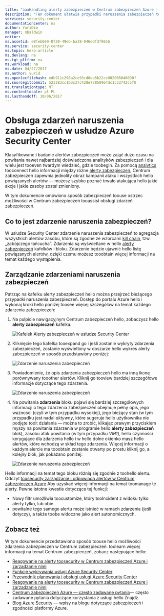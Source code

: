 ```yaml
---
title: "aaaHandling alerty zabezpieczeń w Centrum zabezpieczeń Azure | Dokumentacja firmy Microsoft"
description: "Ten dokument ułatwia przypadki naruszenia zabezpieczeń toohandle toouse Centrum zabezpieczeń Azure możliwości."
services: security-center
documentationcenter: na
author: YuriDio
manager: mbaldwin
editor: 
ms.assetid: e8feb669-8f30-49eb-ba38-046edf3f9656
ms.service: security-center
ms.topic: hero-article
ms.devlang: na
ms.tgt_pltfrm: na
ms.workload: na
ms.date: 04/27/2017
ms.author: yurid
ms.openlocfilehash: edb911c298a2ce93cd0ea5b22ce002005040090f
ms.sourcegitcommit: 523283cc1b3c37c428e77850964dc1c33742c5f0
ms.translationtype: MT
ms.contentlocale: pl-PL
ms.lasthandoff: 10/06/2017
---
```

# <a name="handling-security-incidents-in-azure-security-center"></a>Obsługa zdarzeń naruszenia zabezpieczeń w usłudze Azure Security Center
Klasyfikowane i badanie alertów zabezpieczeń może zająć dużo czasu na powitania nawet najbardziej doświadczona analityków zabezpieczeń i dla wielu jest tooeven twardym wiedzieć, gdzie toobegin. Za pomocą [analytics](security-center-detection-capabilities.md) tooconnect hello informacji między różne [alerty zabezpieczeń](security-center-managing-and-responding-alerts.md), Centrum zabezpieczeń zapewnia jednolity obraz kampanii ataku i wszystkich hello powiązanych alertów — możesz szybko poznać trwało atakująca hello jakie akcje i jakie zasoby został zmieniony.

W tym dokumencie omówiono sposób zabezpieczeń toouse ostrzec możliwości w Centrum zabezpieczeń tooassist obsługi zdarzeń zabezpieczeń.

## <a name="what-is-a-security-incident"></a>Co to jest zdarzenie naruszenia zabezpieczeń?
W usłudze Security Center zdarzenie naruszenia zabezpieczeń to agregacja wszystkich alertów zasobu, które są zgodne ze wzorcami [kill chain](https://blogs.technet.microsoft.com/office365security/addressing-your-cxos-top-five-cloud-security-concerns/), tzw. „zabójczego łańcucha”. Zdarzenia są wyświetlane w hello [alerty zabezpieczeń](security-center-managing-and-responding-alerts.md) kafelków i bloku. Zdarzenie będzie ujawnić hello listę powiązanych alertów, dzięki czemu możesz tooobtain więcej informacji na temat każdego wystąpienia.

## <a name="managing-security-incidents"></a>Zarządzanie zdarzeniami naruszenia zabezpieczeń
Patrząc na kafelku alerty zabezpieczeń hello można przejrzeć bieżącego przypadki naruszenia zabezpieczeń. Dostęp do portalu Azure hello i wykonaj kroki hello poniżej toosee więcej szczegółów na temat każdego zdarzenia zabezpieczeń:

1. Na pulpicie nawigacyjnym Centrum zabezpieczeń hello, zobaczysz hello **alerty zabezpieczeń** kafelka.

    ![Kafelek Alerty zabezpieczeń w usłudze Security Center](./media/security-center-incident/security-center-incident-fig1.png)

2. Kliknięcie tego kafelka tooexpand go i jeśli zostanie wykryty zdarzenia zabezpieczeń, zostanie wyświetlony w obszarze hello wykres alerty zabezpieczeń w sposób przedstawiony poniżej:

    ![Zdarzenie naruszenia zabezpieczeń](./media/security-center-incident/security-center-incident-fig2.png)

3. Powiadomienie, że opis zdarzenia zabezpieczeń hello ma inną ikonę porównywany tooother alertów. Kliknij go tooview bardziej szczegółowe informacje dotyczące tego zdarzenia.

    ![Zdarzenie naruszenia zabezpieczeń](./media/security-center-incident/security-center-incident-fig3.png)

4. Na powitania **zdarzenia** bloku pojawi się bardziej szczegółowych informacji o tego zdarzenia zabezpieczeń obejmuje pełny opis, jego ważności (czyli w tym przypadku wysokiej), jego bieżący stan (w tym przypadku jest nadal *aktywny*, które sugeruje hello użytkownika nie podjęte tooit działania — można to zrobić, klikając prawym przyciskiem myszy na powitania zdarzenia w programie hello **alerty zabezpieczeń** blok), zasobu atak powitania (w tym przypadku *VM1*), hello czynności korygujące dla zdarzenia hello i w hello dolne okienko masz hello alertów, które wchodzą w skład tego zdarzenia. Więcej informacji o każdym alercie ma tooobtain zostanie otwarty po prostu kliknij go, a kolejny blok, jak pokazano poniżej:

    ![Zdarzenie naruszenia zabezpieczeń](./media/security-center-incident/security-center-incident-fig4.png)

Hello informacji na temat tego bloku różnią się zgodnie z toohello alertu. Odczyt [toosecurity zarządzanie i odpowiada alertów w Centrum zabezpieczeń Azure](security-center-managing-and-responding-alerts.md) Aby uzyskać więcej informacji na temat toomanage te alerty. Pewne istotne kwestie dotyczące tej funkcji:

* Nowy filtr umożliwia toocustomize, który tooIncident z widoku tylko alerty tylko, lub obie.
* powitalne tego samego alertu może istnieć w ramach zdarzenia (jeśli dotyczy), a także toobe widoczne jako alert autonomicznych.

## <a name="see-also"></a>Zobacz też
W tym dokumencie przedstawiono sposób toouse hello możliwości zdarzenia zabezpieczeń w Centrum zabezpieczeń. toolearn więcej informacji na temat Centrum zabezpieczeń, zobacz następujące hello:

* [Reagowanie na alerty toosecurity w Centrum zabezpieczeń Azure i zarządzanie nimi](security-center-managing-and-responding-alerts.md)
* [Funkcje wykrywania usługi Azure Security Center](security-center-detection-capabilities.md)
* [Przewodnik planowania i obsługi usługi Azure Security Center](security-center-planning-and-operations-guide.md)
* [Reagowanie na alerty toosecurity w Centrum zabezpieczeń Azure i zarządzanie nimi](security-center-managing-and-responding-alerts.md)
* [Centrum zabezpieczeń Azure — często zadawane pytania](security-center-faq.md)— często zadawane pytania dotyczące korzystania z usługi hello Znajdź.
* [Blog Azure Security](http://blogs.msdn.com/b/azuresecurity/) — wpisy na blogu dotyczące zabezpieczeń i zgodności platformy Azure.
